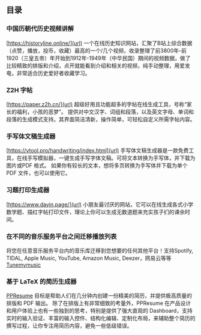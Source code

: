 ## 目录
### 中国历朝代历史视频讲解 
[https://historyline.online/](url)
一个在线历史知识网站，汇聚了B站上综合数据（点赞，播放，投币，收藏）最高的一个/几个视频，收录整理了前3800年-前1920（三皇五帝）年开始到1912年-1949年（中华民国）期间的视频数据，做了比较精致的排版和介绍，点开就能看到介绍和相关的视频，纯手动整理，用爱发电，非常适合历史爱好者收藏学习。

### Z2H 字帖
[https://paper.z2h.cn/](url)
超级好用且功能超多的字帖在线生成工具，号称“家长的福利，小孩的恶梦”。
提供对中文汉字、词组和段落，以及英文字母、单词和段落的生成模式支持。其界面简洁清新，操作简单，可轻松自定义所需字帖内容。

### 手写体文稿生成器
[https://vtool.pro/handwriting/index.html](url)
手写体文稿生成器是一款免费工具，在线手写模拟器，一键生成手写字体文稿。可将文本转换为手写体，并下载为图片或PDF 格式。
如果你有较长的文本，想将多页转换为手写体并下载为单个PDF 文件，也可以使用它。

### 习题打印生成器
[https://www.dayin.page/](url)
小朋友最讨厌的网站，它可以在线生成各式小学数学题、描红字帖打印文件，理论上你可以生成无数道题来充实孩子们的课余时间。

### 在不同的音乐服务平台之间迁移播放列表
将您在任意音乐服务平台内的音乐库迁移到您想要的任何其他平台！支持Spotify, TIDAL, Apple Music, YouTube, Amazon Music, Deezer，网易云等等 
[Tunemymusic ](https://www.tunemymusic.com/zh-CN)

### 基于 LaTeX 的简历生成器
[PPResume](https://ppresume.com)
目标是帮助人们在几分钟内创建一份精美的简历，并提供极高质量的排版和 PDF 输出。
除了在排版上有非常细致的考量外，PPResume 在产品设计和用户体验上也有一些独到的思考，特别是提供了强大直观的 Dashboard，支持实时的输入验证、丰富的输入控件、结构化编辑、定制化布局，来辅助整个简历的撰写过程，让你专注用简历内容，避免一些低级错误。